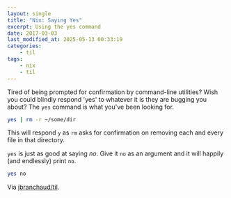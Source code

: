 ```yaml
---
layout: single
title: "Nix: Saying Yes"
excerpt: Using the yes command
date: 2017-03-03
last_modified_at: 2025-05-13 00:33:19
categories:
    - til
tags:
    - nix
    - til
---
```


Tired of being prompted for confirmation by command-line utilities? Wish you
could blindly respond 'yes' to whatever it is they are bugging you about?
The `yes` command is what you've been looking for.

```bash
yes | rm -r ~/some/dir
```

This will respond `y` as `rm` asks for confirmation on removing each and
every file in that directory.

`yes` is just as good at saying _no_. Give it `no` as an argument and it
will happily (and endlessly) print `no`.

```bash
yes no
```

Via [jbranchaud/til](https://github.com/jbranchaud/til).
